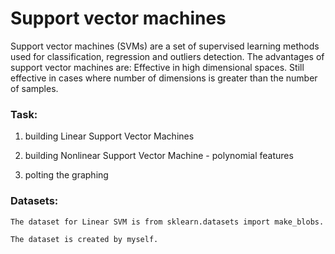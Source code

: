 # Support vector machines

Support vector machines (SVMs) are a set of supervised learning methods used for classification, regression and outliers detection. The advantages of support vector machines are: Effective in high dimensional spaces. Still effective in cases where number of dimensions is greater than the number of samples.

### Task:

1. building Linear Support Vector Machines

2. building Nonlinear Support Vector Machine - polynomial features 

3. polting the graphing 

### Datasets:
    The dataset for Linear SVM is from sklearn.datasets import make_blobs.   
    
    The dataset is created by myself. 


```python

```

